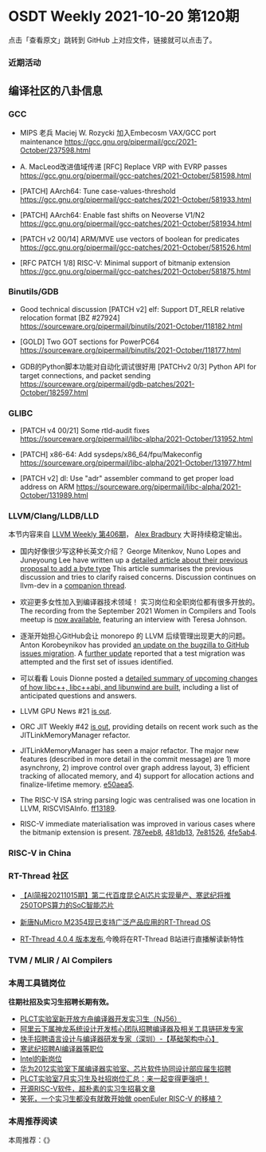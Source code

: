 # OSDT Weekly 2021-10-20 第120期

点击「查看原文」跳转到 GitHub 上对应文件，链接就可以点击了。

### 近期活动

## 编译社区的八卦信息

### GCC

- MIPS 老兵 Maciej W. Rozycki 加入Embecosm
  VAX/GCC port maintenance
  https://gcc.gnu.org/pipermail/gcc/2021-October/237598.html

- A. MacLeod改进值域传递
  [RFC] Replace VRP with EVRP passes
  https://gcc.gnu.org/pipermail/gcc-patches/2021-October/581598.html

- [PATCH] AArch64: Tune case-values-threshold
  https://gcc.gnu.org/pipermail/gcc-patches/2021-October/581933.html

- [PATCH] AArch64: Enable fast shifts on Neoverse V1/N2
  https://gcc.gnu.org/pipermail/gcc-patches/2021-October/581934.html

- [PATCH v2 00/14] ARM/MVE use vectors of boolean for predicates
  https://gcc.gnu.org/pipermail/gcc-patches/2021-October/581526.html

- [RFC PATCH 1/8] RISC-V: Minimal support of bitmanip extension
  https://gcc.gnu.org/pipermail/gcc-patches/2021-October/581875.html

### Binutils/GDB

- Good technical discussion
  [PATCH v2] elf: Support DT_RELR relative relocation format [BZ #27924]
  https://sourceware.org/pipermail/binutils/2021-October/118182.html

- [GOLD] Two GOT sections for PowerPC64
  https://sourceware.org/pipermail/binutils/2021-October/118177.html

- GDB的Python脚本功能对自动化调试很好用
  [PATCHv2 0/3] Python API for target connections, and packet sending
  https://sourceware.org/pipermail/gdb-patches/2021-October/182597.html

### GLIBC

- [PATCH v4 00/21] Some rtld-audit fixes
  https://sourceware.org/pipermail/libc-alpha/2021-October/131952.html

- [PATCH] x86-64: Add sysdeps/x86_64/fpu/Makeconfig
  https://sourceware.org/pipermail/libc-alpha/2021-October/131977.html

- [PATCH v2] dl: Use "adr" assembler command to get proper load address on ARM
  https://sourceware.org/pipermail/libc-alpha/2021-October/131989.html

### LLVM/Clang/LLDB/LLD

本节内容来自 [LLVM Weekly 第406期](http://llvmweekly.org/issue/406)，
[Alex Bradbury](https://www.linkedin.com/in/alex-bradbury/) 大哥持续稳定输出。

* 国内好像很少写这种长英文介绍？ George Mitenkov, Nuno Lopes and Juneyoung Lee have written up a [detailed article about their previous proposal to add a byte type](https://gist.github.com/georgemitenkov/3def898b8845c2cc161bd216cbbdb81f) This article summarises the previous discussion and tries to clarify raised concerns. Discussion continues on llvm-dev in a [companion thread](https://lists.llvm.org/pipermail/llvm-dev/2021-October/153295.html).

* 欢迎更多女性加入到编译器技术领域！ 实习岗位和全职岗位都有很多开放的。 The recording from the September 2021 Women in Compilers and Tools meetup is [now available](https://www.youtube.com/watch?v=1-H8RTwCpwA), featuring an interview with Teresa Johnson.

* 逐渐开始担心GitHub会让 monorepo 的 LLVM 后续管理出现更大的问题。 Anton Korobeynikov has provided [an update on the bugzilla to GitHub issues migration](https://lists.llvm.org/pipermail/llvm-dev/2021-October/153240.html). A [further update](https://lists.llvm.org/pipermail/llvm-dev/2021-October/153293.html) reported that a test migration was attempted and the first set of issues identified.

* 可以看看 Louis Dionne posted a [detailed summary of upcoming changes of how libc++, libc++abi, and libunwind are  built](https://lists.llvm.org/pipermail/llvm-dev/2021-October/153238.html), including a list of anticipated questions and answers.

* LLVM GPU News #21 [is out](https://lists.llvm.org/pipermail/llvm-dev/2021-October/153309.html).

* ORC JIT Weekly #42 [is out](https://lists.llvm.org/pipermail/llvm-dev/2021-October/153311.html),
  providing details on recent work such as the JITLinkMemoryManager refactor.

* JITLinkMemoryManager has seen a major refactor. The major new features  (described in more detail in the commit message) are 1) more asynchrony, 2)  improve control over graph address layout, 3) efficient tracking of  allocated memory, and 4) support for allocation actions and  finalize-lifetime memory.
  [e50aea5](https://reviews.llvm.org/rGe50aea58d59c).

* The RISC-V ISA string parsing logic was centralised was one location in LLVM, RISCVISAInfo.
  [ff13189](https://reviews.llvm.org/rGff13189c5d0d).

* RISC-V immediate materialisation was improved in various cases where the bitmanip extension is present.
  [787eeb8](https://reviews.llvm.org/rG787eeb8597fa),
  [481db13](https://reviews.llvm.org/rG481db13fec3d),
  [7e81526](https://reviews.llvm.org/rG7e8152612677),
  [4fe5ab4](https://reviews.llvm.org/rG4fe5ab4b00b2).


### RISC-V in China

### RT-Thread 社区

- [【AI简报20211015期】第二代百度昆仑AI芯片实现量产、寒武纪将推250TOPS算力的SoC智能芯片](https://mp.weixin.qq.com/s/gsnDkRk3L1qRqkRivflsDQ)

- [新唐NuMicro M2354现已支持广泛产品应用的RT-Thread OS](https://mp.weixin.qq.com/s/ba30_H80J9lFnv17gjAe4w)

- [RT-Thread 4.0.4 版本发布](https://mp.weixin.qq.com/s/DvloX9ISMmj_HDHIFe79Ew),今晚将在RT-Thread B站进行直播解读新特性


### TVM / MLIR / AI Compilers

### 本周工具链岗位

**往期社招及实习生招聘长期有效。**

- [PLCT实验室新开放方舟编译器开发实习生（NJ56）](https://mp.weixin.qq.com/s/lPp5RvjYhpDIGsp-luLzKQ)
- [阿里云下属神龙系统设计开发核心团队招聘编译器及相关工具链研发专家](https://mp.weixin.qq.com/s/h3ELBXBHfNjZCyCRixqnOQ)
- [快手招聘语言设计与编译器研发专家（深圳）-【基础架构中心】](https://mp.weixin.qq.com/s/QTWnlaBFtWQ3YThHJSIhbA)
- [寒武纪招聘AI编译器等职位](https://mp.weixin.qq.com/s/LWpDXEA2rJ1wx9mr8XoWxw)
- [Intel的新岗位](https://mp.weixin.qq.com/s/xs-deMCI4ob7WX0vIRZMZw)
- [华为2012实验室下属编译器实验室、芯片软件协同设计部应届生招聘](https://mp.weixin.qq.com/s/dMkGkbgNvW--D6fLthfoPA)
- [PLCT实验室7月实习生及社招岗位汇总：来一起变得更强吧！](https://mp.weixin.qq.com/s/lL5_L2oh-kNvP8wHMARSAg)
- [开源RISC-V软件，超朴素的实习生招募文章](https://mp.weixin.qq.com/s/ETtlYTHa_41SYrxpSuh_sw)
- [笑死，一个实习生都没有就敢开始做 openEuler RISC-V 的移植？](https://mp.weixin.qq.com/s/x_LUxu1dJTaN6VS7DU6xsg)

### 本周推荐阅读

本周推荐：《》
